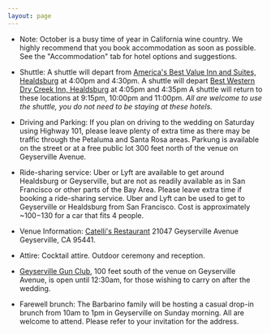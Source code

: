 ```yaml
---
layout: page
---
```


- Note: October is a busy time of year in California wine country. We highly recommend that you book accommodation as soon as possible. See the "Accommodation" tab for hotel options and suggestions.

- Shuttle: 
	A shuttle will depart from [America's Best Value Inn and Suites, Healdsburg](https://www.redlion.com/healdsburg) at 4:00pm and 4:30pm. 
	A shuttle will depart [Best Western Dry Creek Inn, Healdsburg](http://www.drycreekinn.com/) at 4:05pm and 4:35pm
	A shuttle will return to these locations at 9:15pm, 10:00pm and 11:00pm.
	_All are welcome to use the shuttle, you do not need to be staying at these hotels._

- Driving and Parking: If you plan on driving to the wedding on Saturday using Highway 101, please leave plenty of extra time as there may be traffic through the Petaluma and Santa Rosa areas. Parkung is available on the street or at a free public lot 300 feet north of the venue on Geyserville Avenue. 

- Ride-sharing service: Uber or Lyft are available to get around Healdsburg or Geyserville, but are not as readily available as in San Francisco or other parts of the Bay Area. Please leave extra time if booking a ride-sharing service. Uber and Lyft can be used to get to Geyserville or Healdsburg from San Francisco. Cost is approximately ~$100-$130 for a car that fits 4 people.

- Venue Information: 
	[Catelli's Restaurant](http://www.mycatellis.com/)
	21047 Geyserville Avenue
	Geyserville, CA 95441.

- Attire: Cocktail attire. Outdoor ceremony and reception.

- [Geyserville Gun Club](https://www.geyservillegunclub.com/), 100 feet south of the venue on Geyserville Avenue, is open until 12:30am, for those wishing to carry on after the wedding.

- Farewell brunch: The Barbarino family will be hosting a casual drop-in brunch from 10am to 1pm in Geyserville on Sunday morning. All are welcome to attend. Please refer to your invitation for the address.